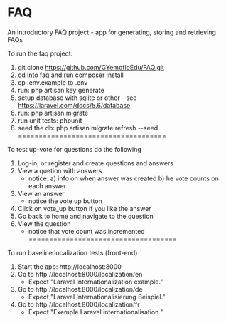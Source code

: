 # FAQ
An introductory FAQ project - app for generating, storing and retrieving FAQs

To run the faq project:

1. git clone https://github.com/GYemofioEdu/FAQ.git
2. cd into faq and run composer install
3. cp .env.example to .env
4. run: php artisan key:generate
5. setup database with sqlite or other - see https://laravel.com/docs/5.6/database
6. run: php artisan migrate
7. run unit tests: phpunit
8. seed the db: php artisan migrate:refresh --seed
====================================

To test up-vote for questions do the following
1. Log-in, or register and create questions and answers
2. View a quetion with answers
    - notice:
        a) info on when answer was created
        b) he vote counts on each answer
3. View an answer
    - notice the vote up button
4. Click on vote_up button if you like the answer
5. Go back to home and navigate to the question
6. View the question
    - notice that vote count was incremented
====================================

To run baseline localization tests (front-end)
1. Start the app: http://localhost:8000
2. Go to http://localhost:8000/localization/en
    - Expect "Laravel Internationalization example."
3. Go to http://localhost:8000/localization/de
    - Expect "Laravel Internationalisierung Beispiel." 
4. Go to http://localhost:8000/localization/fr
      - Expect "Exemple Laravel internationalisation."
        


 

